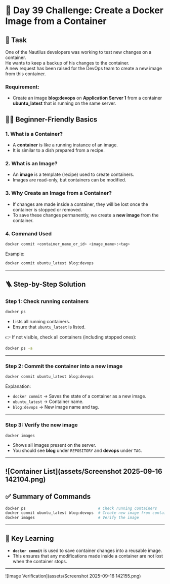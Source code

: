 
# 🚀 Day 39 Challenge: Create a Docker Image from a Container

## 📌 Task
One of the Nautilus developers was working to test new changes on a container.  
He wants to keep a backup of his changes to the container.  
A new request has been raised for the DevOps team to create a new image from this container.  
 
### Requirement:
- Create an image **blog:devops** on **Application Server 1** from a container **ubuntu_latest** that is running on the same server.


## 🧑‍💻 Beginner-Friendly Basics
### 1. What is a Container?
- A **container** is like a running instance of an image.
- It is similar to a dish prepared from a recipe.

### 2. What is an Image?
- An **image** is a template (recipe) used to create containers.
- Images are read-only, but containers can be modified.

### 3. Why Create an Image from a Container?
- If changes are made inside a container, they will be lost once the container is stopped or removed.
- To save these changes permanently, we create a **new image** from the container.

### 4. Command Used
```bash
docker commit <container_name_or_id> <image_name>:<tag>
```

Example:
```bash
docker commit ubuntu_latest blog:devops
```

---

## 🪜 Step-by-Step Solution

### Step 1: Check running containers
```bash
docker ps
```
- Lists all running containers.  
- Ensure that `ubuntu_latest` is listed.

👉 If not visible, check all containers (including stopped ones):
```bash
docker ps -a
```

---

### Step 2: Commit the container into a new image
```bash
docker commit ubuntu_latest blog:devops
```
Explanation:
- `docker commit` → Saves the state of a container as a new image.  
- `ubuntu_latest` → Container name.  
- `blog:devops` → New image name and tag.

---

### Step 3: Verify the new image
```bash
docker images
```
- Shows all images present on the server.  
- You should see **blog** under `REPOSITORY` and **devops** under `TAG`.

---

![Container List](assets/Screenshot 2025-09-16 142104.png)
---


## ✅ Summary of Commands
```bash
docker ps                                # Check running containers
docker commit ubuntu_latest blog:devops  # Create new image from container
docker images                            # Verify the image
```

---

## 🎯 Key Learning
- **`docker commit`** is used to save container changes into a reusable image.
- This ensures that any modifications made inside a container are not lost when the container stops.

---
![Image Verification](assets/Screenshot 2025-09-16 142155.png)

